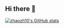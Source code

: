 ## Hi there 👋

<!--
**zhaozh10/zhaozh10** is a ✨ _special_ ✨ repository because its `README.md` (this file) appears on your GitHub profile.

Here are some ideas to get you started:

- 🔭 I’m currently working on ...
- 🌱 I’m currently learning ...
- 👯 I’m looking to collaborate on ...
- 🤔 I’m looking for help with ...
- 💬 Ask me about ...
- 📫 How to reach me: ...
- 😄 Pronouns: ...
- ⚡ Fun fact: ...
-->
[![zhaozh10's GitHub stats](https://github-readme-stats.vercel.app/api?username=zhaozh10)](https://github.com/zhaozh10/github-readme-stats)
